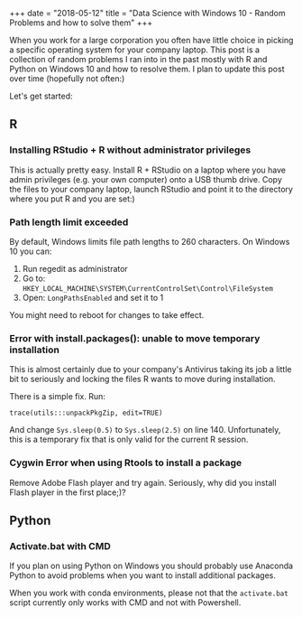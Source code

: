 +++
date = "2018-05-12"
title = "Data Science with Windows 10 - Random Problems and how to solve them"
+++

When you work for a large corporation you often have little choice in picking a specific operating system for your company laptop. This post is a collection of random problems I ran into in the past mostly with R and Python on Windows 10 and how to resolve them. I plan to update this post over time (hopefully not often:)

Let's get started:

## R

### Installing RStudio + R without administrator privileges
This is actually pretty easy. Install R + RStudio on a laptop where you have admin privileges (e.g. your own computer) onto a USB thumb drive. Copy the files to your company laptop, launch RStudio and point it to the directory where you put R and you are set:)

### Path length limit exceeded
By default, Windows limits file path lengths to 260 characters. On Windows 10 you can:

1. Run regedit as administrator
2. Go to: `HKEY_LOCAL_MACHINE\SYSTEM\CurrentControlSet\Control\FileSystem`
3. Open: `LongPathsEnabled` and set it to 1

You might need to reboot for changes to take effect.

### Error with install.packages(): unable to move temporary installation
This is almost certainly due to your company's Antivirus taking its job a little bit to seriously and locking the files R wants to move during installation.

There is a simple fix. Run:
```
trace(utils:::unpackPkgZip, edit=TRUE)
```
And change `Sys.sleep(0.5)` to `Sys.sleep(2.5)` on line 140. Unfortunately, this is a temporary fix that is only valid for the current R session.

### Cygwin Error when using Rtools to install a package
Remove Adobe Flash player and try again. Seriously, why did you install Flash player in the first place;)?

## Python

### Activate.bat with CMD
If you plan on using Python on Windows you should probably use Anaconda Python to avoid problems when you want to install additional packages.

When you work with conda environments, please not that the `activate.bat` script currently only works with CMD and not with Powershell.

